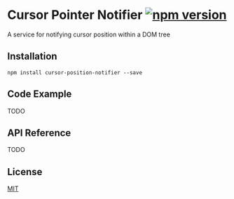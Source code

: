 # Cursor Pointer Notifier [![npm version](https://badge.fury.io/js/cursor-position-notifier.svg)](http://badge.fury.io/js/cursor-position-notifier)

A service for notifying cursor position within a DOM tree  

## Installation

```
npm install cursor-position-notifier --save
```

## Code Example

TODO

## API Reference

TODO

## License

[MIT](http://rem.mit-license.org)